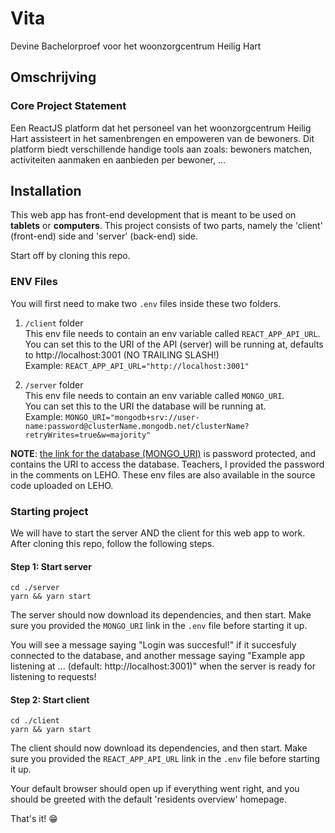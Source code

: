 # Vita
Devine Bachelorproef voor het woonzorgcentrum Heilig Hart

## Omschrijving

### Core Project Statement

Een ReactJS platform dat het personeel van het woonzorgcentrum Heilig Hart assisteert in het samenbrengen en empoweren van de bewoners. Dit platform biedt verschillende handige tools aan zoals: bewoners matchen, activiteiten aanmaken en aanbieden per bewoner, ...

## Installation

This web app has front-end development that is meant to be used on **tablets** or **computers**.
This project consists of two parts, namely the 'client' (front-end) side and 'server' (back-end) side.

Start off by cloning this repo.

### ENV Files
You will first need to make two `.env` files inside these two folders.

1. `/client` folder  
This env file needs to contain an env variable called `REACT_APP_API_URL`.  
You can set this to the URI of the API (server) will be running at, defaults to http://localhost:3001 (NO TRAILING SLASH!)  
Example: `REACT_APP_API_URL="http://localhost:3001"`

2. `/server` folder  
This env file needs to contain an env variable called `MONGO_URI`.  
You can set this to the URI the database will be running at.  
Example: `MONGO_URI="mongodb+srv://user-name:password@clusterName.mongodb.net/clusterName?retryWrites=true&w=majority"`

**NOTE**: [the link for the database (MONGO_URI)](https://pastebin.com/CE8QqXdx) is password protected, and contains the URI to access the database. Teachers, I provided the password in the comments on LEHO. These env files are also available in the source code uploaded on LEHO.

### Starting project

We will have to start the server AND the client for this web app to work.  
After cloning this repo, follow the following steps.

#### Step 1: Start server

```
cd ./server
yarn && yarn start
```
The server should now download its dependencies, and then start. Make sure you provided the `MONGO_URI` link in the `.env` file before starting it up.

You will see a message saying "Login was succesful!" if it succesfuly connected to the database, and another message saying "Example app listening at ... (default: http://localhost:3001)" when the server is ready for listening to requests!

#### Step 2: Start client

```
cd ./client
yarn && yarn start
```
The client should now download its dependencies, and then start. Make sure you provided the `REACT_APP_API_URL` link in the `.env` file before starting it up.

Your default browser should open up if everything went right, and you should be greeted with the default 'residents overview' homepage.

That's it! &#128513;
